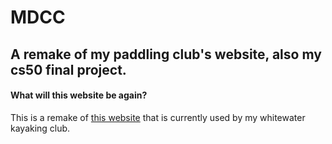 # MDCC

## A remake of my paddling club's website, also my cs50 final project.

#### What will this website be again?

This is a remake of [this website](http://masondixoncanoeclub.org/) that is currently used by my whitewater kayaking club.

